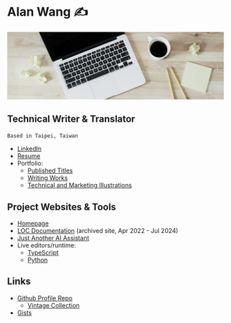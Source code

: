 # Alan Wang ✍️

![profile](profile.jpg)

## Technical Writer & Translator

`Based in Taipei, Taiwan`

- [LinkedIn](https://www.linkedin.com/in/alankrantas/)
- [Resume](https://www.cake.me/krantas)
- Portfolio:
  - [Published Titles](https://github.com/alankrantas/alankrantas/blob/main/works/published.md)
  - [Writing Works](https://github.com/alankrantas/alankrantas/blob/main/works/projects.md)
  - [Technical and Marketing Illustrations](https://github.com/alankrantas/alankrantas/blob/main/works/illustration.md)

## Project Websites & Tools

- [Homepage](https://alankrantas.github.io/)
- [LOC Documentation](https://loc-documentation.vercel.app/) (archived site, Apr 2022 - Jul 2024)
- [Just Another AI Assistant](https://alankrantas.github.io/just-another-ai-assistant-huggingface-transformers-js/)
- Live editors/runtime:
  - [TypeScript](https://alankrantas.github.io/monaco-ts-live-editor/)
  - [Python](https://alankrantas.github.io/monaco-python-live-editor/)

## Links

- [Github Profile Repo](https://github.com/alankrantas/alankrantas)
  - [Vintage Collection](https://github.com/alankrantas/alankrantas/blob/main/notes/vintage-collection.md)
- [Gists](https://gist.github.com/alankrantas)
